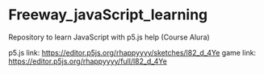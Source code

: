 # Freeway_javaScript_learning
Repository to learn JavaScript with p5.js help (Course Alura)


p5.js link: https://editor.p5js.org/rhappyyyy/sketches/l82_d_4Ye
game link: https://editor.p5js.org/rhappyyyy/full/l82_d_4Ye
